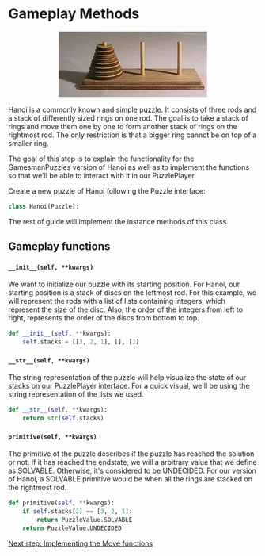 # Gameplay Methods
<p align="center">
<img src='assets/Tower_of_hanoi.jpeg'>
</p>

Hanoi is a commonly known and simple puzzle. It consists of three rods and a stack of differently sized rings on one rod. The goal is to take a stack of rings and move them one by one to form another stack of rings on the rightmost rod. The only restriction is that a bigger ring cannot be on top of a smaller ring.

The goal of this step is to explain the functionality for the GamesmanPuzzles version of Hanoi as well as to implement the functions so that we'll be able to interact with it in our PuzzlePlayer. 

Create a new puzzle of Hanoi following the Puzzle interface:
```python
class Hanoi(Puzzle):
```

The rest of guide will implement the instance methods of this class.

## Gameplay functions
#### `__init__(self, **kwargs)`
We want to initialize our puzzle with its starting position. For Hanoi, our starting position is a stack of discs on the leftmost rod. For this example, we will represent the rods with a list of lists containing integers, which represent the size of the disc. Also, the order of the integers from left to right, represents the order of the discs from bottom to top.
```python
def __init__(self, **kwargs):
    self.stacks = [[3, 2, 1], [], []]
```
#### `__str__(self, **kwargs)`
The string representation of the puzzle will help visualize the state of our stacks on our PuzzlePlayer interface. For a quick visual, we'll be using the string representation of the lists we used.
```python
def __str__(self, **kwargs):
    return str(self.stacks)
```
#### `primitive(self, **kwargs)`
The primitive of the puzzle describes if the puzzle has reached the solution or not. If it has reached the endstate, we will a arbitrary value that we define as SOLVABLE. Otherwise, it's considered to be UNDECIDED. For our version of Hanoi, a SOLVABLE primitive would be when all the rings are stacked on the rightmost rod.
```python
def primitive(self, **kwargs):
    if self.stacks[2] == [3, 2, 1]:
        return PuzzleValue.SOLVABLE 
    return PuzzleValue.UNDECIDED
```
[Next step: Implementing the Move functions](02_Moves.md)
